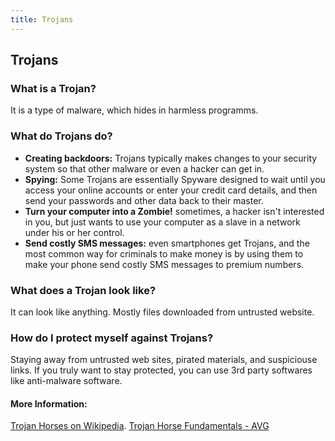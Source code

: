 ```yaml
---
title: Trojans
---
```


## Trojans

### What is a Trojan?
It is a type of malware, which hides in harmless programms.

### What do Trojans do?

- **Creating backdoors:** Trojans typically makes changes to your security system so that other malware or even a hacker can get in.</li>
- **Spying:** Some Trojans are essentially Spyware designed to wait until you access your online accounts or enter your credit card details, and then send your passwords and other data back to their master.</li>
- **Turn your computer into a Zombie!** sometimes, a hacker isn't interested in you, but just wants to use your computer as a slave in a network under his or her control.</li>
- **Send costly SMS messages:** even smartphones get Trojans, and the most common way for criminals to make money is by using them to make your phone send costly SMS messages to premium numbers.</li>


### What does a Trojan look like?
It can look like anything. Mostly files downloaded from untrusted website.

### How do I protect myself against Trojans?
Staying away from untrusted web sites, pirated materials, and suspiciouse links.
If you truly want to stay protected, you can use 3rd party softwares like anti-malware software.

#### More Information:
<a href='https://en.wikipedia.org/wiki/Trojan_horse_(computing)' target='_blank' rel='nofollow'>Trojan Horses on Wikipedia</a>.
<a href="https://www.avg.com/en/signal/what-is-a-trojan">Trojan Horse Fundamentals - AVG</a>
